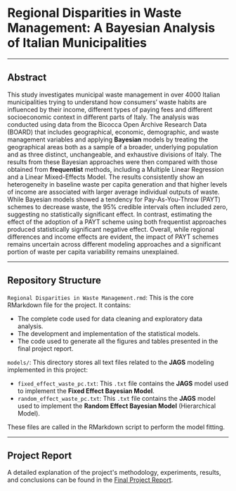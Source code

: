 # Regional Disparities in Waste Management: A Bayesian Analysis of Italian Municipalities

---

## Abstract


This study investigates municipal waste management in over 4000 Italian municipalities trying to understand how consumers’ waste habits are influenced by their income, different types of paying fees and different socioeconomic context in different parts of Italy. The analysis was conducted using data from the Bicocca Open Archive Research Data (BOARD) that includes geographical, economic, demographic, and waste management variables and applying **Bayesian** models by treating the geographical areas both as a sample of a broader, underlying population and as three distinct, unchangeable, and exhaustive divisions of Italy. The results from these Bayesian approaches were then compared with those obtained from **frequentist** methods, including a Multiple Linear Regression and a Linear Mixed-Effects Model. The results consistently show an heterogeneity in baseline waste per capita generation and that higher levels of income are associated with larger average individual outputs of waste. While Bayesian models showed a tendency for Pay-As-You-Throw (PAYT) schemes to decrease waste, the 95% credible intervals often included zero, suggesting no statistically significant effect. In contrast, estimating the effect of the adoption of a PAYT scheme using both frequentist approaches produced statistically significant negative effect. Overall, while regional differences and income effects are evident, the impact of PAYT schemes remains uncertain across different modeling approaches and a significant portion of waste per capita variability remains unexplained.

---

## Repository Structure

`Regional Disparities in Waste Management.rmd`: This is the core RMarkdown file for the project. It contains:
- The complete code used for data cleaning and exploratory data analysis.
- The development and implementation of the statistical models.
- The code used to generate all the figures and tables presented in the final project report.


`models/`: This directory stores all text files related to the **JAGS** modeling implemented in this project:

- `fixed_effect_waste_pc.txt`: This `.txt` file contains the **JAGS** model used to implement the **Fixed Effect Bayesian Model**.
- `random_effect_waste_pc.txt`: This `.txt` file contains the **JAGS** model used to implement the **Random Effect Bayesian Model** (Hierarchical Model).

These files are called in the RMarkdown script to perform the model fitting.

---

## Project Report

A detailed explanation of the project's methodology, experiments, results, and conclusions can be found in the [Final Project Report](<Regional Disparities in Waste Management>).